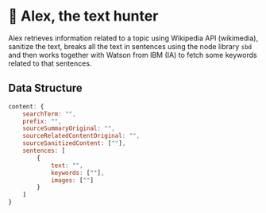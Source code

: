 # 📰 **Alex**, the text hunter

Alex retrieves information related to a topic using Wikipedia API (wikimedia), sanitize the text, breaks all the text in sentences using the node library `sbd` and then works together with Watson from IBM (IA) to fetch some keywords related to that sentences.

## Data Structure

```js
content: {
    searchTerm: "",
    prefix: "",
    sourceSummaryOriginal: "",
    sourceRelatedContentOriginal: "",
    sourceSanitizedContent: [""],
    sentences: [
        {
            text: "",
            keywords: [""],
            images: [""]
        }
    ]
}
```